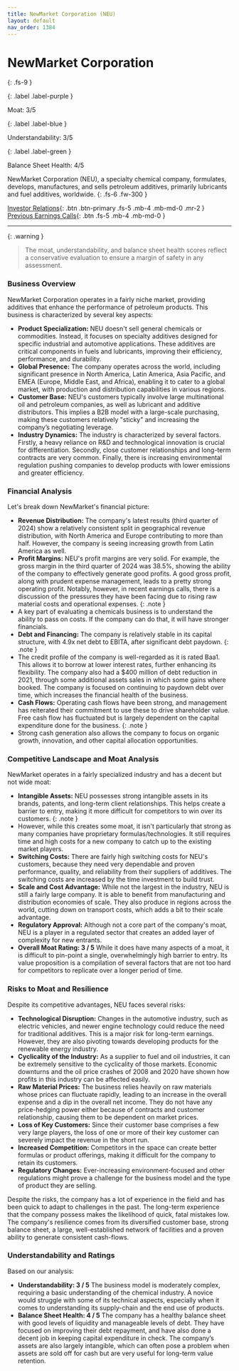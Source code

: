 ```yaml
---
title: NewMarket Corporation (NEU)
layout: default
nav_order: 1384
---
```


# NewMarket Corporation
{: .fs-9 }

{: .label .label-purple }

Moat: 3/5

{: .label .label-blue }

Understandability: 3/5

{: .label .label-green }

Balance Sheet Health: 4/5

NewMarket Corporation (NEU), a specialty chemical company, formulates, develops, manufactures, and sells petroleum additives, primarily lubricants and fuel additives, worldwide.
{: .fs-6 .fw-300 }

[Investor Relations](https://www.google.com/search?q=NEU+investor+relations){: .btn .btn-primary .fs-5 .mb-4 .mb-md-0 .mr-2 }
[Previous Earnings Calls](https://discountingcashflows.com/company/NEU/transcripts/){: .btn .fs-5 .mb-4 .mb-md-0 }

---

{: .warning }
>The moat, understandability, and balance sheet health scores reflect a conservative evaluation to ensure a margin of safety in any assessment.



### Business Overview

NewMarket Corporation operates in a fairly niche market, providing additives that enhance the performance of petroleum products. This business is characterized by several key aspects:

*   **Product Specialization:** NEU doesn't sell general chemicals or commodities. Instead, it focuses on specialty additives designed for specific industrial and automotive applications. These additives are critical components in fuels and lubricants, improving their efficiency, performance, and durability.
*   **Global Presence:** The company operates across the world, including significant presence in North America, Latin America, Asia Pacific, and EMEA (Europe, Middle East, and Africa), enabling it to cater to a global market, with production and distribution capabilities in various regions.
*  **Customer Base:** NEU's customers typically involve large multinational oil and petroleum companies, as well as lubricant and additive distributors. This implies a B2B model with a large-scale purchasing, making these customers relatively "sticky" and increasing the company’s negotiating leverage.
* **Industry Dynamics:** The industry is characterized by several factors. Firstly, a heavy reliance on R&D and technological innovation is crucial for differentiation. Secondly, close customer relationships and long-term contracts are very common. Finally, there is increasing environmental regulation pushing companies to develop products with lower emissions and greater efficiency.

### Financial Analysis

Let's break down NewMarket's financial picture:

*   **Revenue Distribution:** The company's latest results (third quarter of 2024) show a relatively consistent split in geographical revenue distribution, with North America and Europe contributing to more than half. However, the company is seeing increasing growth from Latin America as well.
*   **Profit Margins:** NEU's profit margins are very solid. For example, the gross margin in the third quarter of 2024 was 38.5%, showing the ability of the company to effectively generate good profits. A good gross profit, along with prudent expense management, leads to a pretty strong operating profit. Notably, however, in recent earnings calls, there is a discussion of the pressures they have been facing due to rising raw material costs and operational expenses.
{: .note }
*    A key part of evaluating a chemicals business is to understand the ability to pass on costs. If the company can do that, it will have stronger financials.
*   **Debt and Financing:** The company is relatively stable in its capital structure, with 4.9x net debt to EBITA, after significant debt paydown. 
{: .note }
*    The credit profile of the company is well-regarded as it is rated Baa1. This allows it to borrow at lower interest rates, further enhancing its flexibility. The company also had a $400 million of debt reduction in 2021, through some additional assets sales in which some gains where booked. The company is focused on continuing to paydown debt over time, which increases the financial health of the business.
*   **Cash Flows:** Operating cash flows have been strong, and management has reiterated their commitment to use these to drive shareholder value. Free cash flow has fluctuated but is largely dependent on the capital expenditure done for the business.
{: .note }
*    Strong cash generation also allows the company to focus on organic growth, innovation, and other capital allocation opportunities.

### Competitive Landscape and Moat Analysis

NewMarket operates in a fairly specialized industry and has a decent but not wide moat:

*   **Intangible Assets:** NEU possesses strong intangible assets in its brands, patents, and long-term client relationships. This helps create a barrier to entry, making it more difficult for competitors to win over its customers. 
{: .note }
*    However, while this creates some moat, it isn't particularly that strong as many companies have proprietary formulas/technologies. It still requires time and high costs for a new company to catch up to the existing market players.
*   **Switching Costs:** There are fairly high switching costs for NEU's customers, because they need very dependable and proven performance, quality, and reliability from their suppliers of additives. The switching costs are increased by the time investment to build trust. 
*   **Scale and Cost Advantage:** While not the largest in the industry, NEU is still a fairly large company. It is able to benefit from manufacturing and distribution economies of scale. They also produce in regions across the world, cutting down on transport costs, which adds a bit to their scale advantage.
*   **Regulatory Approval:** Although not a core part of the company's moat, NEU is a player in a regulated sector that creates an added layer of complexity for new entrants.
*   **Overall Moat Rating: 3 / 5** While it does have many aspects of a moat, it is difficult to pin-point a single, overwhelmingly high barrier to entry. Its value proposition is a compilation of several factors that are not too hard for competitors to replicate over a longer period of time.

### Risks to Moat and Resilience

Despite its competitive advantages, NEU faces several risks:

*   **Technological Disruption:** Changes in the automotive industry, such as electric vehicles, and newer engine technology could reduce the need for traditional additives. This is a major risk for long-term earnings. However, they are also pivoting towards developing products for the renewable energy industry.
*   **Cyclicality of the Industry:** As a supplier to fuel and oil industries, it can be extremely sensitive to the cyclicality of those markets. Economic downturns and the oil price crashes of 2008 and 2020 have shown how profits in this industry can be affected easily.
*   **Raw Material Prices:** The business relies heavily on raw materials whose prices can fluctuate rapidly, leading to an increase in the overall expense and a dip in the overall net income. They do not have any price-hedging power either because of contracts and customer relationship, causing them to be dependent on market prices. 
*   **Loss of Key Customers:** Since their customer base comprises a few very large players, the loss of one or more of their key customer can severely impact the revenue in the short run. 
*   **Increased Competition:** Competitors in the space can create better formulas or product offerings, making it difficult for the company to retain its customers.
*   **Regulatory Changes:** Ever-increasing environment-focused and other regulations might prove a challenge for the business model and the type of product they are selling.

Despite the risks, the company has a lot of experience in the field and has been quick to adapt to challenges in the past. The long-term experience that the company possess makes the likelihood of quick, fatal mistakes low. The company's resilience comes from its diversified customer base, strong balance sheet, a large, well-established network of facilities and a proven ability to generate consistent cash-flows.

### Understandability and Ratings

Based on our analysis:

*   **Understandability: 3 / 5** The business model is moderately complex, requiring a basic understanding of the chemical industry. A novice would struggle with some of its technical aspects, especially when it comes to understanding its supply-chain and the end use of products. 
*   **Balance Sheet Health: 4 / 5** The company has a healthy balance sheet with good levels of liquidity and manageable levels of debt. They have focused on improving their debt repayment, and have also done a decent job in keeping capital expenditure in check. The company’s assets are also largely intangible, which can often pose a problem when assets are sold off for cash but are very useful for long-term value retention.

